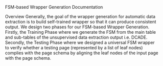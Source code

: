 FSM-based Wrapper Generation Documentation

Overview
Generally, the goal of the wrapper generation for automatic data extraction is to build self-trained wrapper so that it can produce consistent output. We design two phases for our FSM-based Wrapper Generation. Firstly, the Training Phase where we generate the FSM from the main table and sub-tables of the unsupervised data extraction output i.e. DCADE. Secondly, the Testing Phase where we designed a universal FSM wrapper to verify whether a testing page (represented by a list of leaf nodes) complies with the page schema by aligning the leaf nodes of the input page with the page schema.

